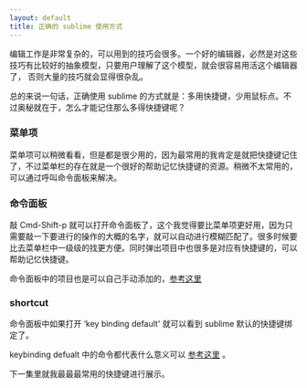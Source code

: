 ```yaml
---
layout: default
title: 正确的 sublime 使用方式
---
```


编辑工作是非常复杂的，可以用到的技巧会很多。一个好的编辑器，必然是对这些技巧有比较好的抽象模型，只要用户理解了这个模型，就会很容易用活这个编辑器了，
否则大量的技巧就会显得很杂乱。

总的来说一句话，正确使用 sublime 的方式就是：多用快捷键，少用鼠标点。不过奥秘就在于，怎么才能记住那么多得快捷键呢？

### 菜单项

菜单项可以稍微看看，但是都是很少用的，因为最常用的我肯定是就把快捷键记住了，不过菜单栏的存在就是一个很好的帮助记忆快捷键的资源。稍微不太常用的，可以通过呼叫命令面板来解决。

### 命令面板

敲 Cmd-Shift-p 就可以打开命令面板了，这个我觉得要比菜单项更好用，因为只需要敲一下要进行的操作的大概的名字，就可以自动进行模糊匹配了。很多时候要比去菜单栏中一级级的找更方便。同时弹出项目中也很多是对应有快捷键的，可以帮助记忆快捷键。

命令面板中的项目也是可以自己手动添加的，[参考这里](http://sublime-text-unofficial-documentation.readthedocs.org/en/latest/reference/command_palette.html
)

### shortcut

命令面板中如果打开 ‘key binding default' 就可以看到 sublime 默认的快捷键绑定了。

keybinding defualt 中的命令都代表什么意义可以 [参考这里](http://sublime-text-unofficial-documentation.readthedocs.org/en/latest/reference/commands.html) 。

下一集里就我最最最常用的快捷键进行展示。
